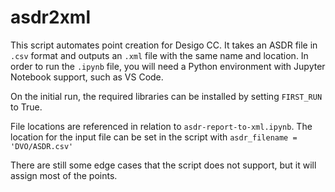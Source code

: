 # asdr2xml

This script automates point creation for Desigo CC. It takes an ASDR file in `.csv` format and outputs an `.xml` file with the same name and location. In order to run the `.ipynb` file, you will need a Python environment with Jupyter Notebook support, such as VS Code.

On the initial run, the required libraries can be installed by setting `FIRST_RUN` to True.

File locations are referenced in relation to `asdr-report-to-xml.ipynb`. The location for the input file can be set in the script with `asdr_filename = 'DVO/ASDR.csv'`

There are still some edge cases that the script does not support, but it will assign most of the points.
